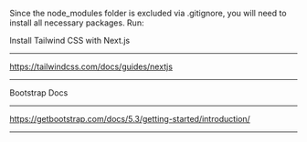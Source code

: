 Since the node_modules folder is excluded via .gitignore, you will need to install all necessary packages. Run:


Install Tailwind CSS with Next.js
____________________________________
https://tailwindcss.com/docs/guides/nextjs
____________________________________


Bootstrap Docs 
_____________________________________
https://getbootstrap.com/docs/5.3/getting-started/introduction/
____________________________________
